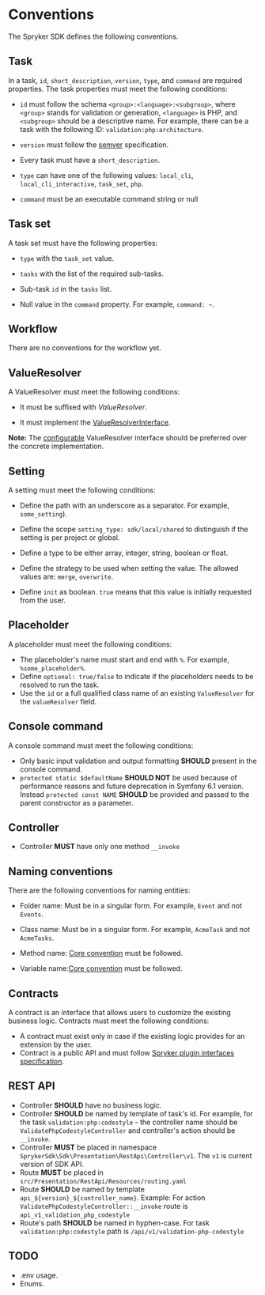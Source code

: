 # Conventions

The Spryker SDK defines the following conventions.

## Task
In a task, `id`, `short_description`, `version`, `type`, and `command` are required properties. The task properties must meet the following conditions:

- `id` must follow the schema `<group>:<language>:<subgroup>`, where `<group>` stands for validation or generation, `<language>` is PHP, and `<subgroup>` should be a descriptive name.  For example, there can be a task with the following ID: `validation:php:architecture`.

- `version` must follow the [semver](https://semver.org/) specification.

- Every task must have a `short_description`.

- `type` can have one of the following values: `local_cli`, `local_cli_interactive`, `task_set`, `php`.

- `command` must be an executable command string or null

## Task set

A task set must have the following properties:

- `type` with the `task_set` value.

- `tasks` with the list of the required sub-tasks.

- Sub-task `id` in the `tasks` list.

- Null value in the `command` property. For example, `command: ~`.

## Workflow

There are no conventions for the workflow yet.

## ValueResolver

A ValueResolver must meet the following conditions:

- It must be suffixed with _ValueResolver_.

- It must implement the [ValueResolverInterface](https://github.com/spryker-sdk/sdk-contracts/blob/master/src/ValueResolver/ValueResolverInterface.php).

**Note:** The [configurable](https://github.com/spryker-sdk/sdk-contracts/blob/master/src/ValueResolver/ConfigurableValueResolverInterface.php) ValueResolver interface should be preferred over the concrete implementation.

## Setting

A setting must meet the following conditions:

- Define the path with an underscore as a separator. For example, `some_setting`).

- Define the scope `setting_type: sdk/local/shared` to distinguish if the setting is per project or global.

- Define a type to be either array, integer, string, boolean or float.

- Define the strategy to be used when setting the value. The allowed values are: `merge`, `overwrite`.

- Define `init` as boolean. `true` means that this value is initially requested from the user.

## Placeholder

A placeholder must meet the following conditions:

- The placeholder's name must start and end with `%`. For example, `%some_placeholder%`.
- Define `optional: true/false` to indicate if the placeholders needs to be resolved to run the task.
- Use the `id` or a full qualified class name of an existing `ValueResolver` for the `valueResolver` field.

## Console command
A console command must meet the following conditions:

- Only basic input validation and output formatting __SHOULD__ present in the console command.
- `protected static $defaultName` __SHOULD NOT__ be used because of performance reasons and future deprecation in Symfony 6.1 version.
  Instead `protected const NAME` __SHOULD__ be provided and passed to the parent constructor as a parameter.

## Controller

- Controller __MUST__ have only one method `__invoke`

## Naming conventions

There are the following conventions for naming entities:

- Folder name: Must be in a singular form. For example, `Event` and not `Events`.

- Class name: Must be in a singular form. For example, `AcmeTask` and not `AcmeTasks`.

- Method name: [Core convention](https://spryker.atlassian.net/wiki/spaces/CORE/pages/497156313/Common+Conventions#CommonConventions-Namingofmethods) must be followed.

- Variable name:[Core convention](https://spryker.atlassian.net/wiki/spaces/CORE/pages/497156313/Common+Conventions#CommonConventions-Namingofvariables) must be followed.

## Contracts

A contract is an interface that allows users to customize the existing business logic.
Contracts must meet the following conditions:

- A contract must exist only in case if the existing logic provides for an extension by the user.
- Contract is a public API and must follow [Spryker plugin interfaces specification](https://spryker.atlassian.net/wiki/spaces/RFC/pages/1038092073/INTEGRATED+RFC+Plugin+interface+specification).

## REST API
- Controller __SHOULD__ have no business logic.
- Controller __SHOULD__ be named by template of task's id.
  For example, for the task `validation:php:codestyle` - the controller name should be `ValidatePhpCodestyleController` and controller's action should be `__invoke`.
- Controller __MUST__ be placed in namespace `SprykerSdk\Sdk\Presentation\RestApi\Controller\v1`. The `v1` is current version of SDK API.
- Route __MUST__ be placed in `src/Presentation/RestApi/Resources/routing.yaml`
- Route __SHOULD__ be named by template `api_${version}_${controller_name}`.
  Example: For action `ValidatePhpCodestyleController::__invoke` route is `api_v1_validation_php_codestyle`
- Route's path __SHOULD__ be named in hyphen-case. For task `validation:php:codestyle` path is `/api/v1/validation-php-codestyle`

## TODO

- .env usage.
- Enums.
